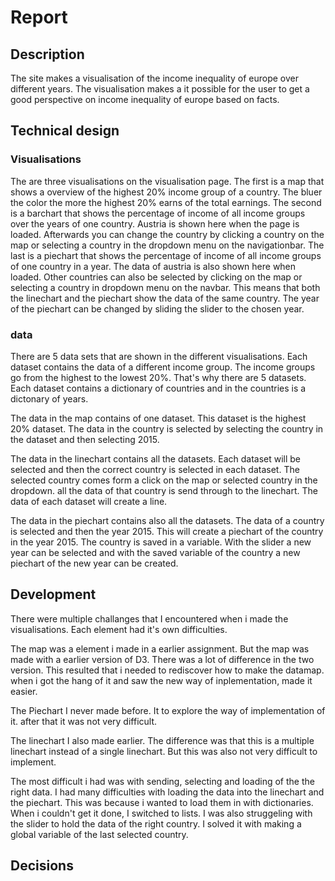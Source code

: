 # Report

## Description
The site makes a visualisation of the income inequality of europe over different years. The visualisation makes a it possible for the user to get a good perspective on income inequality of europe based on facts.

## Technical design
### Visualisations
The are three visualisations on the visualisation page. The first is a map that shows a overview of the highest 20% income group of a country. The bluer the color the more the highest 20% earns of the total earnings. The second is a barchart that shows the percentage of income of all income groups over the years of one country. Austria is shown here when the page is loaded. Afterwards you can change the country by clicking a country on the map or selecting a country in the dropdown menu on the navigationbar. The last is a piechart that shows the percentage of income of all income groups of one country in a year. The data of austria is also shown here when loaded. Other countries can also be selected by clicking on the map or selecting a country in dropdown menu on the navbar. This means that both the linechart and the piechart show the data of the same country. The year of the piechart can be changed by sliding the slider to the chosen year.

### data
There are 5 data sets that are shown in the different visualisations. Each dataset contains the data of a different income group. The income groups go from the highest to the lowest 20%. That's why there are 5 datasets. Each dataset contains a dictionary of countries and in the countries is a dictonary of years.

The data in the map contains of one dataset. This dataset is the highest 20% dataset. The data in the country is selected by selecting the country in the dataset and then selecting 2015.

The data in the linechart contains all the datasets. Each dataset will be selected and then the correct country is selected in each dataset. The selected country comes form a click on the map or selected country in the dropdown. all the data of that country is send through to the linechart. The data of each dataset will create a line.

The data in the piechart contains also all the datasets. The data of a country is selected and then the year 2015. This will create a piechart of the country in the year 2015. The country is saved in a variable. With the slider a new year can be selected and with the saved variable of the country a new piechart of the new year can be created.

## Development
There were multiple challanges that I encountered when i made the visualisations. Each element had it's own difficulties.

The map was a element i made in a earlier assignment. But the map was made with a earlier version of D3. There was a lot of difference in the two version. This resulted that i needed to rediscover how to make the datamap. when i got the hang of it and saw the new way of inplementation, made it easier.

The Piechart I never made before. It to explore the way of implementation of it. after that it was not very difficult.

The linechart I also made earlier. The difference was that this is a multiple linechart instead of a single linechart. But this was also not very difficult to implement.

The most difficult i had was with sending, selecting and loading of the the right data. I had many difficulties with loading the data into the linechart and the piechart. This was because i wanted to load them in with dictionaries. When i couldn't get it done, I switched to lists. I was also struggeling with the slider to hold the data of the right country. I solved it with making a global variable of the last selected country.

## Decisions
